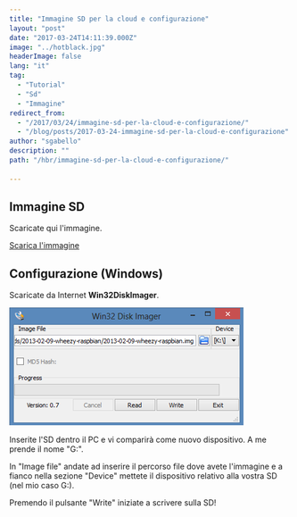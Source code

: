 ```yaml
---
title: "Immagine SD per la cloud e configurazione"
layout: "post"
date: "2017-03-24T14:11:39.000Z"
image: "../hotblack.jpg"
headerImage: false
lang: "it"
tag:
  - "Tutorial"
  - "Sd"
  - "Immagine"
redirect_from:
  - "/2017/03/24/immagine-sd-per-la-cloud-e-configurazione/"
  - "/blog/posts/2017-03-24-immagine-sd-per-la-cloud-e-configurazione"
author: "sgabello"
description: ""
path: "/hbr/immagine-sd-per-la-cloud-e-configurazione/"

---
```


## Immagine SD

Scaricate qui l'immagine.

<a href="https://sourceforge.net/projects/hbrain/" type="button" class="btn btn-lg btn-info">Scarica l'immagine</a>

## Configurazione (Windows)

Scaricate da Internet **Win32DiskImager**.

![](./Win32-Disk-Imager-1.png)

Inserite l'SD dentro il PC e vi comparirà come nuovo dispositivo. A me prende il nome "G:".

In "Image file" andate ad inserire il percorso file dove avete l'immagine e a fianco nella sezione "Device" mettete il dispositivo relativo alla vostra SD (nel mio caso G:).

Premendo il pulsante "Write" iniziate a scrivere sulla SD!
